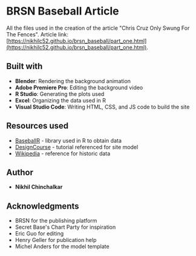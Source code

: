 # BRSN Baseball Article

All the files used in the creation of the article "Chris Cruz Only Swung For The Fences". Article link: [https://nikhilc52.github.io/brsn_baseball/part_one.html](https://nikhilc52.github.io/brsn_baseball/part_one.html).

## Built with

* **Blender**: Rendering the background animation
* **Adobe Premiere Pro**: Editing the background video
* **R Studio**: Generating the plots used
* **Excel**: Organizing the data used in R
* **Visual Studio Code**: Writing HTML, CSS, and JS code to build the site

## Resources used

* [BaseballR](https://billpetti.github.io/baseballr/reference/ncaa.html) - library used in R to obtain data
* [DesignCourse](https://www.youtube.com/watch?v=HiegEfkenXA) - tutorial referenced for site model
* [Wikipedia](https://en.wikipedia.org/wiki/Ivy_League_baseball_tournament) - reference for historic data

## Author

* **Nikhil Chinchalkar**

## Acknowledgments

* BRSN for the publishing platform
* Secret Base's Chart Party for inspiration
* Eric Guo for editing
* Henry Geller for publication help
* Michel Anders for the model template
